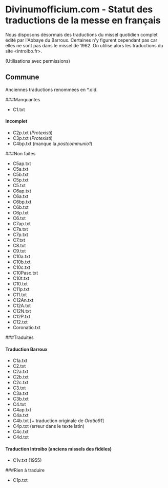 # Divinumofficium.com - Statut des traductions de la messe en français

Nous disposons désormais des traductions du missel quotidien complet édité par l'Abbaye du Barroux. Certaines n'y figurent cependant pas car elles ne sont pas dans le missel de 1962. On utilise alors les traductions du site <introibo.fr>.

(Utilisations avec permissions)

## Commune
Anciennes traductions renommées en *.old.

###Manquantes
- C1.txt

#### Incomplet
- C2p.txt (*Protexisti*)
- C3p.txt (*Protexisti*)
- C4bp.txt (manque la *postcommunio1*)

###Non faites
- C5ap.txt
- C5a.txt
- C5b.txt
- C5p.txt
- C5.txt
- C6ap.txt
- C6a.txt
- C6bp.txt
- C6b.txt
- C6p.txt
- C6.txt
- C7ap.txt
- C7a.txt
- C7p.txt
- C7.txt
- C8.txt
- C9.txt
- C10a.txt
- C10b.txt
- C10c.txt
- C10Pasc.txt
- C10t.txt
- C10.txt
- C11p.txt
- C11.txt
- C12An.txt
- C12A.txt
- C12N.txt
- C12P.txt
- C12.txt
- Coronatio.txt

###Traduites
#### Traduction Barroux
- C1a.txt
- C2.txt
- C2a.txt
- C2b.txt
- C2c.txt
- C3.txt
- C3a.txt
- C3b.txt
- C4.txt
- C4ap.txt
- C4a.txt
- C4b.txt [+ traduction originale de *Oratio91*]
- C4p.txt (erreur dans le texte latin)
- C4c.txt
- C4d.txt


#### Traduction Introibo (anciens missels des fidèles)
- C1v.txt (1955)

###Rien à traduire
- C1p.txt
